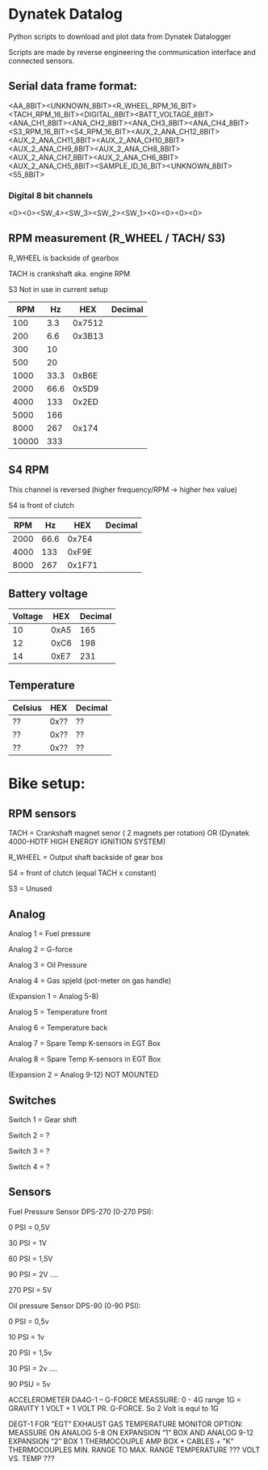 # Dynatek Datalog
Python scripts to download and plot data from Dynatek Datalogger

Scripts are made by reverse engineering the communication interface and connected sensors.



## Serial data frame format:

<AA_8BIT><UNKNOWN_8BIT><R_WHEEL_RPM_16_BIT><TACH_RPM_16_BIT><DIGITAL_8BIT><BATT_VOLTAGE_8BIT><ANA_CH1_8BIT><ANA_CH2_8BIT><ANA_CH3_8BIT><ANA_CH4_8BIT><S3_RPM_16_BIT><S4_RPM_16_BIT><AUX_2_ANA_CH12_8BIT><AUX_2_ANA_CH11_8BIT><AUX_2_ANA_CH10_8BIT><AUX_2_ANA_CH9_8BIT><AUX_2_ANA_CH8_8BIT><AUX_2_ANA_CH7_8BIT><AUX_2_ANA_CH6_8BIT><AUX_2_ANA_CH5_8BIT><SAMPLE_ID_16_BIT><UNKNOWN_8BIT><55_8BIT>


### Digital 8 bit channels
<0><0><SW_4><SW_3><SW_2><SW_1><0><0><0><0>


## RPM measurement (R_WHEEL / TACH/ S3)

R_WHEEL is backside of gearbox

TACH is crankshaft aka. engine RPM

S3 Not in use in current setup


| RPM  | Hz  | HEX   | Decimal |
|------|-----|-------|---------|
| 100  | 3.3 | 0x7512|         | 
| 200  | 6.6 | 0x3B13|         | 
| 300  | 10  |       |         | 
| 500  | 20  |       |         | 
|1000  | 33.3| 0xB6E |         | 
|2000  | 66.6| 0x5D9 |         | 
|4000  | 133 | 0x2ED |         | 
|5000  | 166 |       |         | 
|8000  | 267 | 0x174 |         | 
|10000 | 333 |       |         | 

## S4 RPM 
This channel is reversed (higher frequency/RPM -> higher hex value)

S4 is front of clutch  

| RPM  | Hz  | HEX    | Decimal |
|------|-----|--------|---------|
|2000  | 66.6| 0x7E4  |         |
|4000  | 133 | 0xF9E  |         |
|8000  | 267 | 0x1F71 |         |

## Battery voltage

| Voltage | HEX  | Decimal |
|---------|------|---------|
| 10      | 0xA5 | 165     |
| 12      | 0xC6 | 198     |
| 14      | 0xE7 | 231     |

## Temperature

| Celsius | HEX  | Decimal |
|---------|------|---------|
| ??      | 0x?? | ??     |
| ??      | 0x?? | ??     |
| ??      | 0x?? | ??     |


# Bike setup:

## RPM sensors

TACH = Crankshaft magnet senor ( 2 magnets per rotation) OR (Dynatek 4000-HDTF HIGH ENERGY IGNITION SYSTEM)

R_WHEEL = Output shaft backside of gear box

S4 = front of clutch (equal TACH x constant)

S3 = Unused

## Analog

Analog 1 = Fuel pressure

Analog 2 = G-force

Analog 3 = Oil Pressure

Analog 4 = Gas spjeld (pot-meter on gas handle)

(Expansion 1 = Analog 5-8)

Analog 5 = Temperature front

Analog 6 = Temperature back

Analog 7 = Spare Temp K-sensors in EGT Box

Analog 8 = Spare Temp K-sensors in EGT Box

(Expansion 2 = Analog 9-12) NOT MOUNTED


## Switches

Switch 1 = Gear shift

Switch 2 = ?

Switch 3 = ?

Switch 4 = ?

## Sensors

Fuel Pressure Sensor DPS-270 (0-270 PSI):

0 PSI = 0,5V

30 PSI = 1V

60 PSI = 1,5V

90 PSI = 2V  ….

270 PSI = 5V

Oil pressure Sensor DPS-90 (0-90 PSI):

0 PSI = 0,5v

10 PSI = 1v

20 PSI = 1,5v

30 PSI = 2v   ….

90 PSU = 5v

ACCELEROMETER DA4G-1 – G-FORCE MEASSURE: 
0 - 4G range
1G = GRAVITY
1 VOLT + 1 VOLT PR. G-FORCE. So 2 Volt is equl to 1G

DEGT-1 FOR ”EGT” EXHAUST GAS TEMPERATURE MONITOR OPTION:
MEASSURE ON ANALOG 5-8 ON EXPANSION “1” BOX AND ANALOG 9-12 EXPANSION “2” BOX
1 THERMOCOUPLE AMP BOX + CABLES + ”K” THERMOCOUPLES
MIN. RANGE TO MAX. RANGE TEMPERATURE ???
VOLT VS. TEMP ???



